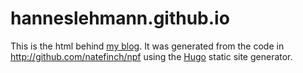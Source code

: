 hanneslehmann.github.io
=====

This is the html behind [my blog](hannes-lehmann.com).  It was generated from the code
in http://github.com/natefinch/npf using the [Hugo](http://hugo.spf13.com)
static site generator.
